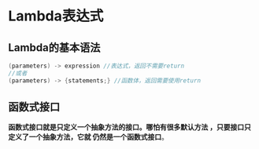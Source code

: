 Lambda表达式
================================================================================
## Lambda的基本语法 
```java
(parameters) -> expression //表达式，返回不需要return
//或者
(parameters) -> {statements;} //函数体，返回需要使用return
```

## 函数式接口
**函数式接口就是只定义一个抽象方法的接口。哪怕有很多默认方法 ，只要接口只定义了一个抽象方法，它就
仍然是一个函数式接口**。